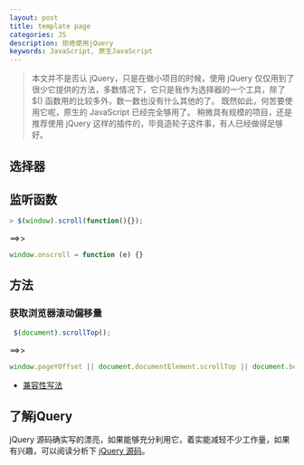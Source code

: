 ```yaml
---
layout: post
title: template page
categories: JS
description: 拒绝使用jQuery
keywords: JavaScript, 原生JavaScript
---
```


> 本文并不是否认 jQuery，只是在做小项目的时候，使用 jQuery 仅仅用到了很少它提供的方法，多数情况下，它只是我作为选择器的一个工具，除了 $() 函数用的比较多外，数一数也没有什么其他的了。
既然如此，何苦要使用它呢，原生的 JavaScript 已经完全够用了。
稍微具有规模的项目，还是推荐使用 jQuery 这样的插件的，毕竟造轮子这件事，有人已经做得足够好。

## 选择器

## 监听函数
```javascript
> $(window).scroll(function(){});
```
==>>
```javascript
window.onscroll = function (e) {}
```


## 方法

### 获取浏览器滚动偏移量
```javascript
 $(document).scrollTop();
```
==>>
```javascript
window.pageYOffset || document.documentElement.scrollTop || document.body.scrollTop;
```

* [兼容性写法](http://www.jb51.net/article/43230.htm)


## 了解jQuery
jQuery 源码确实写的漂亮，如果能够充分利用它，着实能减轻不少工作量，如果有兴趣，可以阅读分析下 [jQuery 源码](http://www.cnblogs.com/coco1s/p/5261646.html)。